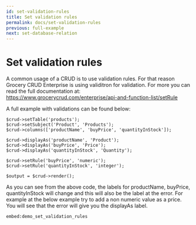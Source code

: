 ```yaml
---
id: set-validation-rules
title: Set validation rules
permalink: docs/set-validation-rules
previous: full-example
next: set-database-relation
---
```


# Set validation rules

A common usage of a CRUD is to use validation rules. For that reason Grocery CRUD Enterprise is using validitron for validation. For more you can read the full documentation at: https://www.grocerycrud.com/enterprise/api-and-function-list/setRule

A full example with validations can be found below:
<pre><code class="language-php">$crud->setTable('products');
$crud->setSubject('Product', 'Products');
$crud->columns(['productName', 'buyPrice', 'quantityInStock']);

$crud->displayAs('productName', 'Product');
$crud->displayAs('buyPrice', 'Price');
$crud->displayAs('quantityInStock', 'Quantity');

$crud->setRule('buyPrice', 'numeric');
$crud->setRule('quantityInStock', 'integer');

$output = $crud->render();
</code></pre>

As you can see from the above code, the labels for productName, buyPrice, quantityInStock will change and this will also be the label at the error. For example at the below example try to add a non numeric value as a price. You will see that the error will give you the displayAs label.

`embed:demo_set_validation_rules`